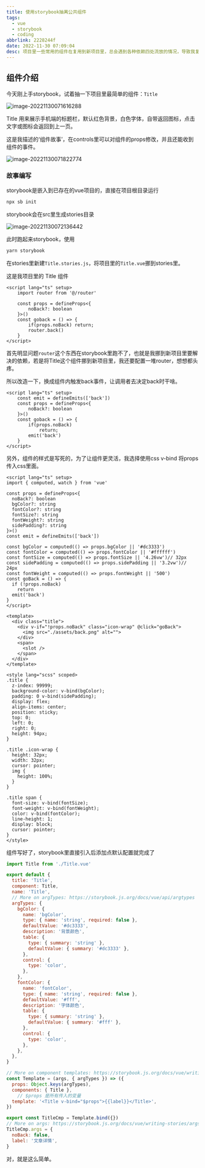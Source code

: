 ```yaml
---
title: 使用storybook抽离公共组件
tags:
  - vue
  - storybook
  - coding
abbrlink: 2228244f
date: 2022-11-30 07:09:04
desc: 项目里一些常用的组件在复用到新项目里，总会遇到各种依赖四处流放的情况，导致我复制代码后，首先解决依赖找不到问题。寻求一种方式可以将组件的粒度缩小，不但包括项目结构方面减少依赖，还要代码灵活性上，让组件可随意配置，storybook看起来不错。
---
```






## 组件介绍

今天刚上手storybook，试着抽一下项目里最简单的组件：`Title`



![image-20221130071616288](使用storybook抽离公共组件/image-20221130071616288.png)

Title 用来展示手机端的标题栏，默认红色背景，白色字体，自带返回图标，点击文字或图标会返回到上一页。

这是我描述的‘组件故事’，在controls里可以对组件的props修改，并且还能收到组件的事件。

![image-20221130071822774](使用storybook抽离公共组件/image-20221130071822774.png)





### 故事编写

storybook是嵌入到已存在的vue项目的，直接在项目根目录运行

```bash
npx sb init
```

storybook会在src里生成stories目录

![image-20221130072136442](使用storybook抽离公共组件/image-20221130072136442.png)

此时跑起来storybook，使用

```bash
yarn storybook
```

在stories里新建`Title.stories.js`，将项目里的`Title.vue`挪到stories里。

这是我项目里的 Title 组件

```vue
<script lang="ts" setup>
    import router from '@/router'

    const props = defineProps<{
        noBack?: boolean
    }>()
    const goback = () => {
		if(props.noBack) return;
        router.back()
    }
</script>
```

首先明显问题`router`这个东西在storybook里跑不了，也就是我挪到新项目里要解决的依赖，若是将Title这个组件挪到新项目里，我还要配置一堆router，想想都头疼。

所以改造一下，换成组件内触发back事件，让调用者去决定back时干啥。

```vue
<script lang="ts" setup>
	const emit = defineEmits(['back'])
    const props = defineProps<{
        noBack?: boolean
    }>()
    const goback = () => {
		if(props.noBack) 
        	return;
        emit('back')
    }
</script>
```

另外，组件的样式是写死的，为了让组件更灵活，我选择使用css v-bind 将props传入css里面。

```vue
<script lang="ts" setup>
import { computed, watch } from 'vue'

const props = defineProps<{
  noBack?: boolean
  bgColor?: string
  fontColor?: string
  fontSize?: string
  fontWeight?: string
  sidePadding?: string
}>()
const emit = defineEmits(['back'])

const bgColor = computed(() => props.bgColor || '#dc3333')
const fontColor = computed(() => props.fontColor || '#ffffff')
const fontSize = computed(() => props.fontSize || '4.26vw')// 32px
const sidePadding = computed(() => props.sidePadding || '3.2vw')// 24px
const fontWeight = computed(() => props.fontWeight || '500')
const goBack = () => {
  if (!props.noBack)
    return
  emit('back')
}
</script>

<template>
  <div class="title">
    <div v-if="!props.noBack" class="icon-wrap" @click="goBack">
      <img src="./assets/back.png" alt="">
    </div>
    <span>
      <slot />
    </span>
  </div>
</template>

<style lang="scss" scoped>
.title {
  z-index: 99999;
  background-color: v-bind(bgColor);
  padding: 0 v-bind(sidePadding);
  display: flex;
  align-items: center;
  position: sticky;
  top: 0;
  left: 0;
  right: 0;
  height: 94px;
}

.title .icon-wrap {
  height: 32px;
  width: 32px;
  cursor: pointer;
  img {
    height: 100%;
  }
}

.title span {
  font-size: v-bind(fontSize);
  font-weight: v-bind(fontWeight);
  color: v-bind(fontColor);
  line-height: 1;
  display: block;
  cursor: pointer;
}
</style>
```

组件写好了，storybook里直接引入后添加点默认配置就完成了

```javascript
import Title from './Title.vue'

export default {
  title: 'Title',
  component: Title,
  name: 'Title',
  // More on argTypes: https://storybook.js.org/docs/vue/api/argtypes
  argTypes: {
    bgColor: {
      name: 'bgColor',
      type: { name: 'string', required: false },
      defaultValue: '#dc3333',
      description: '背景颜色',
      table: {
        type: { summary: 'string' },
        defaultValue: { summary: '#dc3333' },
      },
      control: {
        type: 'color',
      },
    },
    fontColor: {
      name: 'fontColor',
      type: { name: 'string', required: false },
      defaultValue: '#fff',
      description: '字体颜色',
      table: {
        type: { summary: 'string' },
        defaultValue: { summary: '#fff' },
      },
      control: {
        type: 'color',
      },
    },
  },
}

// More on component templates: https://storybook.js.org/docs/vue/writing-stories/introduction#using-args
const Template = (args, { argTypes }) => ({
  props: Object.keys(argTypes),
  components: { Title },
    // $props 是所有传入的变量
  template: '<Title v-bind="$props">{{label}}</Title>',
})

export const TitleCmp = Template.bind({})
// More on args: https://storybook.js.org/docs/vue/writing-stories/args
TitleCmp.args = {
  noBack: false,
  label: '文章详情',
}
```

对，就是这么简单。

